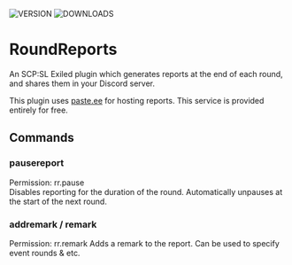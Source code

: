 ![VERSION](https://img.shields.io/github/v/release/Thundermaker300/RoundReports?include_prereleases&style=for-the-badge)
![DOWNLOADS](https://img.shields.io/github/downloads/Thundermaker300/RoundReports/total?style=for-the-badge)

# RoundReports
 An SCP:SL Exiled plugin which generates reports at the end of each round, and shares them in your Discord server.  
  
 This plugin uses [paste.ee](https://paste.ee/) for hosting reports. This service is provided entirely for free.

 ## Commands
 ### pausereport
 Permission: rr.pause  
 Disables reporting for the duration of the round. Automatically unpauses at the start of the next round.

 ### addremark / remark
 Permission: rr.remark
 Adds a remark to the report. Can be used to specify event rounds & etc.